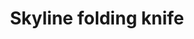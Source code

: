 ---
category: favorites
type: things

title: Skyline folding knife
company: Kershaw
description: This is the description
thumb: kershaw-skyline.gif
link: http://a.co/gIW8F0B
---
